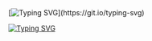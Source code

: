 ## 
[![Typing SVG](https://readme-typing-svg.herokuapp.com?font=Sherif&size=40&pause=900&color=305042&center=true&vCenter=true&width=1000&height=100&lines=Hey%20fellow%20coder,%20Welcome%20to%20my%20account.%20I%20am%20Samuel.)](https://git.io/typing-svg)

[![Typing SVG](https://readme-typing-svg.herokuapp.com?font=Sherif&size=40&pause=900&color=305042&center=true&vCenter=true&width=1000&height=100&lines=AI,%20Data%20Science,%20Machine%20Learning,%20Deep%20Learning,%20Frontend%20and%20Backend)](https://git.io/typing-svg)


<!--
**GboyeStack-Robotics-ML-Engineer/GboyeStack-Robotics-ML-Engineer** is a ✨ _special_ ✨ repository because its `README.md` (this file) appears on your GitHub profile.

Here are some ideas to get you started:

- 🔭 I’m currently working on ...
- 🌱 I’m currently learning ...
- 👯 I’m looking to collaborate on ...
- 🤔 I’m looking for help with ...
- 💬 Ask me about ...
- 📫 How to reach me: ...
- 😄 Pronouns: ...
- ⚡ Fun fact: ...
-->
